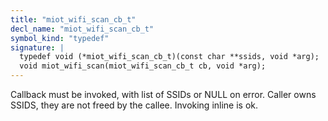 ```yaml
---
title: "miot_wifi_scan_cb_t"
decl_name: "miot_wifi_scan_cb_t"
symbol_kind: "typedef"
signature: |
  typedef void (*miot_wifi_scan_cb_t)(const char **ssids, void *arg);
  void miot_wifi_scan(miot_wifi_scan_cb_t cb, void *arg);
---
```


Callback must be invoked, with list of SSIDs or NULL on error.
Caller owns SSIDS, they are not freed by the callee.
Invoking inline is ok. 

